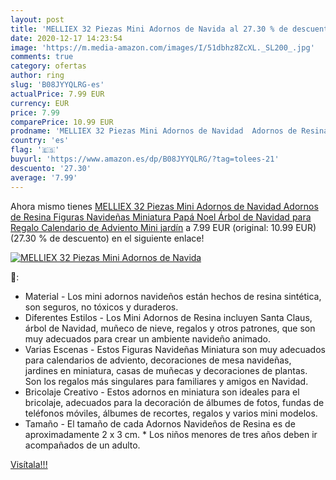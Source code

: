 ```yaml
---
layout: post
title: 'MELLIEX 32 Piezas Mini Adornos de Navida al 27.30 % de descuento'
date: 2020-12-17 14:23:54
image: 'https://m.media-amazon.com/images/I/51dbhz8ZcXL._SL200_.jpg'
comments: true
category: ofertas
author: ring
slug: 'B08JYYQLRG-es'
actualPrice: 7.99 EUR
currency: EUR
price: 7.99
comparePrice: 10.99 EUR
prodname: 'MELLIEX 32 Piezas Mini Adornos de Navidad  Adornos de Resina Figuras Navideñas Miniatura Papá Noel Árbol de Navidad para Regalo  Calendario de Adviento  Mini jardín'
country: 'es'
flag: '🇪🇸'
buyurl: 'https://www.amazon.es/dp/B08JYYQLRG/?tag=tolees-21'
descuento: '27.30'
average: '7.99'
---
```


Ahora mismo tienes [MELLIEX 32 Piezas Mini Adornos de Navidad  Adornos de Resina Figuras Navideñas Miniatura Papá Noel Árbol de Navidad para Regalo  Calendario de Adviento  Mini jardín](https://www.amazon.es/dp/B08JYYQLRG/?tag=tolees-21) a 7.99 EUR (original: 10.99 EUR) (27.30 %  de descuento) en el siguiente enlace!

[![MELLIEX 32 Piezas Mini Adornos de Navida](https://m.media-amazon.com/images/I/51dbhz8ZcXL._SL200_.jpg)](https://www.amazon.es/dp/B08JYYQLRG/?tag=tolees-21)

🔎:

- Material - Los mini adornos navideños están hechos de resina sintética, son seguros, no tóxicos y duraderos.
- Diferentes Estilos - Los Mini Adornos de Resina incluyen Santa Claus, árbol de Navidad, muñeco de nieve, regalos y otros patrones, que son muy adecuados para crear un ambiente navideño animado.
- Varias Escenas - Estos Figuras Navideñas Miniatura son muy adecuados para calendarios de adviento, decoraciones de mesa navideñas, jardines en miniatura, casas de muñecas y decoraciones de plantas. Son los regalos más singulares para familiares y amigos en Navidad.
- Bricolaje Creativo - Estos adornos en miniatura son ideales para el bricolaje, adecuados para la decoración de álbumes de fotos, fundas de teléfonos móviles, álbumes de recortes, regalos y varios mini modelos.
- Tamaño - El tamaño de cada Adornos Navideños de Resina es de aproximadamente 2 x 3 cm. * Los niños menores de tres años deben ir acompañados de un adulto.

[Visítala!!!](https://www.amazon.es/dp/B08JYYQLRG/?tag=tolees-21)
